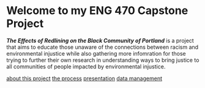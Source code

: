 # Welcome to my ENG 470 Capstone Project

***The Effects of Redlining on the Black Community of Portland*** is a project that aims to educate those unaware of the connections between racism and environmental injustice while also gathering more infomration for those trying to further their own research in understanding ways to bring justice to all communities of people impacted by environmental injustice. 
  
[about this project](white-paper.md)     [the process](project-log.md)     [presentation](presentation.pptx)     [data management](data-management.md)   

